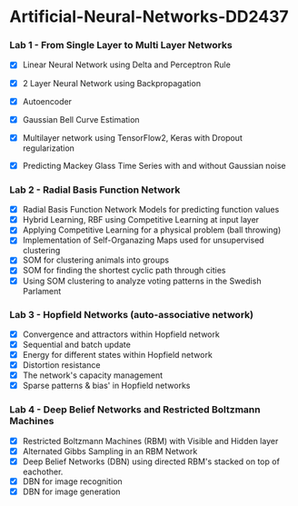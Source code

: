 # Artificial-Neural-Networks-DD2437

### Lab 1 - From Single Layer to Multi Layer Networks
- [x] Linear Neural Network using Delta and Perceptron Rule
- [x] 2 Layer Neural Network using Backpropagation
- [x] Autoencoder
- [x] Gaussian Bell Curve Estimation
- [x] Multilayer network using TensorFlow2, Keras with Dropout regularization
- [x] Predicting Mackey Glass Time Series with and without Gaussian noise


### Lab 2 - Radial Basis Function Network
- [x] Radial Basis Function Network Models for predicting function values
- [x] Hybrid Learning, RBF using Competitive Learning at input layer
- [x] Applying Competitive Learning for a physical problem (ball throwing)
- [x] Implementation of Self-Organazing Maps used for unsupervised clustering
- [x] SOM for clustering animals into groups
- [x] SOM for finding the shortest cyclic path through cities
- [x] Using SOM clustering to analyze voting patterns in the Swedish Parlament

### Lab 3 - Hopfield Networks (auto-associative network)
- [x] Convergence and attractors within Hopfield network
- [x] Sequential and batch update
- [x] Energy for different states within Hopfield network
- [x] Distortion resistance
- [x] The network's capacity management
- [x] Sparse patterns & bias' in Hopfield networks

### Lab 4 - Deep Belief Networks and Restricted Boltzmann Machines
- [x] Restricted Boltzmann Machines (RBM) with Visible and Hidden layer
- [x] Alternated Gibbs Sampling in an RBM Network
- [X] Deep Belief Networks (DBN) using directed RBM's stacked on top of eachother.
- [x] DBN for image recognition
- [x] DBN for image generation
